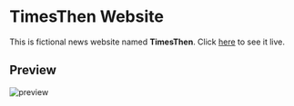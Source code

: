 # TimesThen Website

This is fictional news website named **TimesThen**. Click [here](https://times-then.netlify.app) to see it live.

## Preview

![preview](https://github.com/shashiirk/html-css-projects/blob/master/timesthen-website/preview/timesthen-website.gif)
